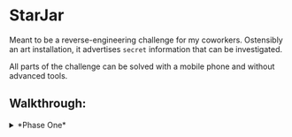 # StarJar

Meant to be a reverse-engineering challenge for my coworkers. Ostensibly an art installation, it advertises `secret` information that can be investigated.


All parts of the challenge can be solved with a mobile phone and without advanced tools. 

## Walkthrough:
<details><summary>*Phase One*</summary>
    <details><summary>The jar flashes in morse-code...</summary>
        <details><summary>An SSID that does not exist...</summary>
            <details><summary>That the player should...</summary>
                <details><summary>Themselves host with a password...</summary>
                    That is the same as the SSID
                </details>
                <details><summary>HOWTO</summary>
                    Create a phone hotspot with the name of the SSID
                </details>
            </details>
        </details>
    </details>
    <details><summary>Alternatively look at...</summary>
        <details><summary>Connection attempts via...</summary>
            The Aircrack-ng suite
        </details>
    </details>
</details>
